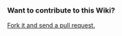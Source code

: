 ### Want to contribute to this Wiki?

[Fork it and send a pull request.](https://github.com/LaunchCodeEducation/intro-to-programming-csharp-wiki)
